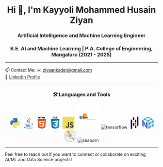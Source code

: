 <h1 align="center">Hi 👋, I'm Kayyoli Mohammed Husain Ziyan</h1>

<h3 align="center">Artificial Intelligence and Machine Learning Engineer</h3>
<h3 align="center">B.E. AI and Machine Learning | P.A. College of Engineering, Mangaluru (2021 - 2025)</h3>

---

📫 Contact Me:
✉️ <a href="mailto:ziyaankader@gmail.com">ziyaankader@gmail.com</a>  <br/>
🔗 <a href="https://www.linkedin.com/in/kayyoli-mohammed-husain-ziyan-584475248" target="_blank">LinkedIn Profile</a>


---

<h3 align="center">🛠️ Languages and Tools</h3>
<p align="center">
  <img src="https://raw.githubusercontent.com/devicons/devicon/master/icons/python/python-original.svg" alt="python" width="40" height="40"/>
  <img src="https://raw.githubusercontent.com/devicons/devicon/master/icons/java/java-original.svg" alt="java" width="40" height="40"/>
  <img src="https://raw.githubusercontent.com/devicons/devicon/master/icons/html5/html5-original-wordmark.svg" alt="html5" width="40" height="40"/>
  <img src="https://raw.githubusercontent.com/devicons/devicon/master/icons/css3/css3-original-wordmark.svg" alt="css3" width="40" height="40"/>
  <img src="https://raw.githubusercontent.com/devicons/devicon/master/icons/javascript/javascript-original.svg" alt="javascript" width="40" height="40"/>
  <img src="https://raw.githubusercontent.com/scikit-learn/scikit-learn/main/doc/logos/scikit-learn-logo.svg" alt="scikit-learn" width="80" height="80"/>
  <img src="https://www.vectorlogo.zone/logos/tensorflow/tensorflow-icon.svg" alt="tensorflow" width="40" height="40"/>
  <img src="https://raw.githubusercontent.com/devicons/devicon/master/icons/pandas/pandas-original.svg" alt="pandas" width="40" height="40"/>
  <img src="https://raw.githubusercontent.com/devicons/devicon/master/icons/numpy/numpy-original.svg" alt="numpy" width="40" height="40"/>
  <img src="https://raw.githubusercontent.com/devicons/devicon/master/icons/matplotlib/matplotlib-original.svg" alt="matplotlib" width="40" height="40"/>
  <img src="https://logo.svgcdn.com/l/seaborn.svg" alt="seaborn" width="40" height="40"/>
</p>

---

Feel free to reach out if you want to connect or collaborate on exciting AI/ML and Data Science projects!
